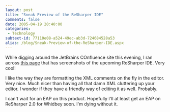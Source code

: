 ```yaml
---
layout: post
title: "Sneak Preview of the ReSharper IDE"
comments: false
date: 2005-04-19 20:40:00
categories:
 - Technology
subtext-id: 77110e08-a524-49ec-ab3d-724684528a53
alias: /blog/Sneak-Preview-of-the-ReSharper-IDE.aspx
---
```



While digging around the JetBrains COnfluence site this evening, I ran across [this page](http://www.jetbrains.net/confluence/display/ReSharper/Sneak+Preview+of+ReSharper+IDE?showAttachments=true#attachments) that has screenshots of the upcoming ReSharper IDE. Very cool!

I like the way they are formatting the XML comments on the fly in the editor. Very nice. Much nicer than having all that damn XML cluttering up your editor. I wonder if they have a friendly way of editing it as well. Probably.

I can't wait for an EAP on this product. Hopefully I'll at least get an EAP on ReSharper 2.0 for Whidbey soon. I'm dying without it.
